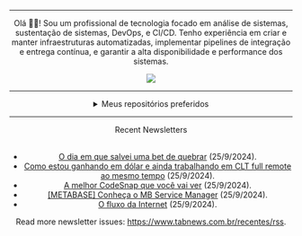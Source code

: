 <div align="center">
<hr>
<p>Olá 👋🏾! Sou um profissional de tecnologia focado em análise de sistemas, sustentação de sistemas, DevOps, e CI/CD. Tenho experiência em criar e manter infraestruturas automatizadas, implementar pipelines de integração e entrega contínua, e garantir a alta disponibilidade e performance dos sistemas.</p>
  <img src="https://media.giphy.com/media/yAGIvCiwPJn5C/giphy.gif">
<hr>
  <details>
  <summary>Meus repositórios preferidos</summary>
  <br />
  Alguns dos meus melhores repositórios:
  <br />
<br />
  <ul><li><a href=https://github.com/KubeNerd/aluratube target="_blank" rel="noopener noreferrer">KubeNerd/aluratube</a> (<b>0</b> ✨ and <b>0</b> 🍴): Aluratube - Desenvolvido durante a imersão React da Alura no final de 2022</li><li><a href=https://github.com/KubeNerd/nlw-ia target="_blank" rel="noopener noreferrer">KubeNerd/nlw-ia</a> (<b>0</b> ✨ and <b>0</b> 🍴): Projeto desenvolvido durante a NLW IA - Usando a API da OPENAI</li><li><a href=https://github.com/KubeNerd/nlw-journey-ia target="_blank" rel="noopener noreferrer">KubeNerd/nlw-journey-ia</a> (<b>0</b> ✨ and <b>0</b> 🍴): NLW IA - Agent de viagens usando python + langchain + GPT</li>
<li>More coming soon :).</li>
</ul>
  </details>
  <hr/>
    <summary>Recent Newsletters</summary>
  <br />
  <ul>
    <li><a href=https://www.tabnews.com.br/Matrixs0beit/o-dia-em-que-salvei-uma-bet-de-quebrar target="_blank" rel="noopener noreferrer">O dia em que salvei uma bet de quebrar</a> (25/9/2024).</li><li><a href=https://www.tabnews.com.br/ddonadelli/como-estou-ganhando-em-dolar-e-ainda-trabalhando-em-clt-full-remote-ao-mesmo-tempo target="_blank" rel="noopener noreferrer">Como estou ganhando em dólar e ainda trabalhando em CLT full remote ao mesmo tempo</a> (25/9/2024).</li><li><a href=https://www.tabnews.com.br/ArthurLobo/a-melhor-codesnap-que-voce-vai-ver target="_blank" rel="noopener noreferrer">A  melhor CodeSnap que você vai ver</a> (25/9/2024).</li><li><a href=https://www.tabnews.com.br/saleonhard/metabase-conheca-o-mb-service-manager target="_blank" rel="noopener noreferrer">[METABASE] Conheça o MB Service Manager</a> (25/9/2024).</li><li><a href=https://www.tabnews.com.br/DavidLSousa/o-fluxo-da-internet target="_blank" rel="noopener noreferrer">O fluxo da Internet</a> (25/9/2024).</li>
  </ul>
<p>Read more newsletter issues: <a href="https://www.tabnews.com.br/recentes/rss">https://www.tabnews.com.br/recentes/rss</a>.</p>
  </details>
